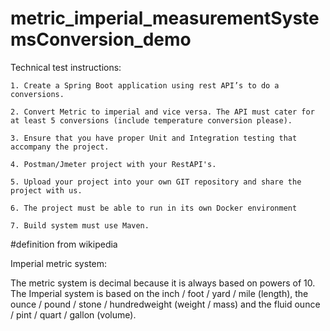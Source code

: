 # metric_imperial_measurementSystemsConversion_demo

Technical test instructions:    

    1. Create a Spring Boot application using rest API’s to do a conversions.

    2. Convert Metric to imperial and vice versa. The API must cater for at least 5 conversions (include temperature conversion please).

    3. Ensure that you have proper Unit and Integration testing that accompany the project.

    4. Postman/Jmeter project with your RestAPI's.

    5. Upload your project into your own GIT repository and share the project with us.

    6. The project must be able to run in its own Docker environment

    7. Build system must use Maven.


#definition from wikipedia

Imperial metric system: 

The metric system is decimal because it is always based on powers of 10. The Imperial system is based on the inch / foot / yard / mile (length), the ounce / pound / stone / hundredweight (weight / mass) and the fluid ounce / pint / quart / gallon (volume).
